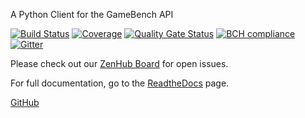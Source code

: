 A Python Client for the GameBench API

[![Build Status](https://travis-ci.com/bigfishgames/GameBenchAPI-PyClient.svg?branch=master)](https://travis-ci.com/bigfishgames/GameBenchAPI-PyClient)
[![Coverage](https://sonarcloud.io/api/project_badges/measure?project=bigfishgames_GameBenchAPI&metric=coverage)](https://sonarcloud.io/dashboard?id=bigfishgames_GameBenchAPI)
[![Quality Gate Status](https://sonarcloud.io/api/project_badges/measure?project=bigfishgames_GameBenchAPI&metric=alert_status)](https://sonarcloud.io/dashboard?id=bigfishgames_GameBenchAPI)
[![BCH compliance](https://bettercodehub.com/edge/badge/bigfishgames/GameBenchAPI-PyClient?branch=master)](https://bettercodehub.com/)
[![Gitter](https://badges.gitter.im/bigfishgames/GameBench-API-PyClient.svg)](https://gitter.im/bigfishgames/GameBench-API-PyClient?utm_source=badge&utm_medium=badge&utm_campaign=pr-badge)

Please check out our [ZenHub Board](https://app.zenhub.com/workspaces/gamebenchapi-pyclient-5cabf535a736c27636b0283d/board?repos=180245554) for open issues.

For full documentation, go to the [ReadtheDocs](https://gamebenchapi-pyclient.readthedocs.io/) page.

[GitHub](https://github.com/bigfishgames/GameBenchAPI-PyClient)
